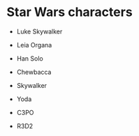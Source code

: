 # Star Wars characters

- Luke Skywalker

- Leia Organa

- Han Solo

- Chewbacca

- Skywalker

- Yoda

- C3PO

- R3D2
